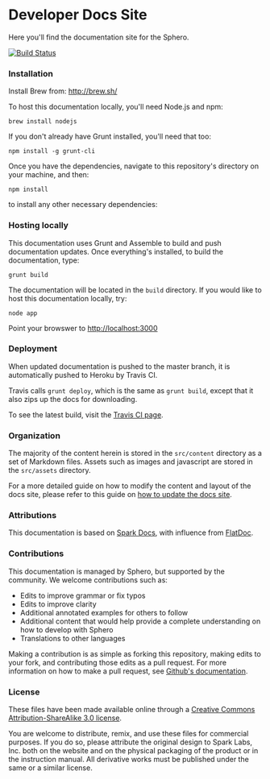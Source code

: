 # Developer Docs Site

Here you'll find the documentation site for the Sphero.

[![Build Status](https://magnum.travis-ci.com/orbotix/DeveloperDocumentation.svg?token=pj2qPhW5DfTSgqqC5AzD&branch=v1-to-v2)](https://magnum.travis-ci.com/orbotix/DeveloperDocumentation)

### Installation

Install Brew from:  http://brew.sh/

To host this documentation locally, you'll need Node.js and npm:

    brew install nodejs

If you don't already have Grunt installed, you'll need that too:

    npm install -g grunt-cli

Once you have the dependencies, navigate to this repository's directory on your machine, and then:

    npm install

to install any other necessary dependencies:

### Hosting locally

This documentation uses Grunt and Assemble to build and push documentation updates. Once everything's installed, to build the documentation, type:

`grunt build`

The documentation will be located in the `build` directory. If you would like to host this documentation locally, try:

`node app`

Point your browswer to [http://localhost:3000](http://localhost:3000)

### Deployment

When updated documentation is pushed to the master branch, it is automatically pushed to Heroku by Travis CI.

Travis calls `grunt deploy`, which is the same as `grunt build`, except that it also zips up the docs for downloading.

To see the latest build, visit the [Travis CI page](https://magnum.travis-ci.com/orbotix/DeveloperDocumentation).

### Organization

The majority of the content herein is stored in the `src/content` directory as a set of Markdown files. Assets such as images and javascript are stored in the `src/assets` directory.

For a more detailed guide on how to modify the content and layout of the docs site, please refer to this guide on [how to update the docs site](/how-to-update-docs.md).

### Attributions

This documentation is based on [Spark Docs](https://github.com/spark/docs/), with influence from [FlatDoc](http://ricostacruz.com/flatdoc/).

### Contributions

This documentation is managed by Sphero, but supported by the community. We welcome contributions such as:

* Edits to improve grammar or fix typos
* Edits to improve clarity
* Additional annotated examples for others to follow
* Additional content that would help provide a complete understanding on how to develop with Sphero
* Translations to other languages

Making a contribution is as simple as forking this repository, making edits to your fork, and contributing those edits as a pull request. For more information on how to make a pull request, see [Github's documentation](https://help.github.com/articles/using-pull-requests).

### License

These files have been made available online through a [Creative Commons Attribution-ShareAlike 3.0 license](http://creativecommons.org/licenses/by-sa/3.0/us/).

You are welcome to distribute, remix, and use these files for commercial purposes. If you do so, please attribute the original design to Spark Labs, Inc. both on the website and on the physical packaging of the product or in the instruction manual. All derivative works must be published under the same or a similar license.

